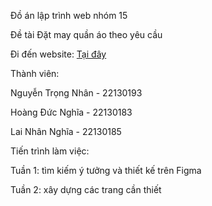 Đồ án lập trình web nhóm 15

Đề tài Đặt may quần áo theo yêu cầu

Đi đến website: [Tại đây](https://nhan614.github.io/LTW_Nhom15_MayDoTheoYeuCau/)

Thành viên:

Nguyễn Trọng Nhân - 22130193

Hoàng Đức Nghĩa - 22130183

Lai Nhân Nghĩa - 22130185

Tiến trình làm việc:
  
  Tuần 1: tìm kiếm ý tưởng và thiết kế trên Figma

  Tuần 2: xây dựng các trang cần thiết
  
